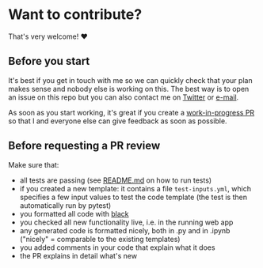 # Want to contribute?

That's very welcome! :heart:


## Before you start

It's best if you get in touch with me so we can quickly check that your plan makes 
sense and nobody else is working on this. The best way is to open an issue on this repo 
but you can also contact me on [Twitter](https://twitter.com/jrieke) or 
[e-mail](mailto:johannes.rieke@gmail.com).

As soon as you start working, it's great if you create a 
[work-in-progress PR](https://github.blog/2019-02-14-introducing-draft-pull-requests/)
so that I and everyone else can give feedback as soon as possible. 


## Before requesting a PR review

Make sure that:

- all tests are passing (see [README.md](README.md) on how to run tests)
- if you created a new template: it contains a file `test-inputs.yml`, which specifies 
a few input values to test the code template (the test is then automatically run by 
pytest)
- you formatted all code with [black](https://github.com/psf/black)
- you checked all new functionality live, i.e. in the running web app
- any generated code is formatted nicely, both in .py and in .ipynb ("nicely" = 
comparable to the existing templates)
- you added comments in your code that explain what it does
- the PR explains in detail what's new
